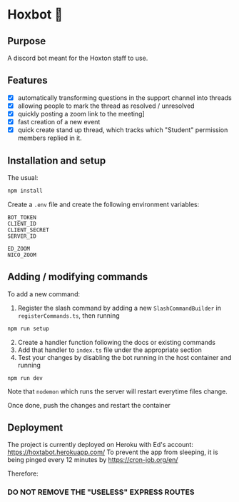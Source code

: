# Hoxbot 🤖

## Purpose

A discord bot meant for the Hoxton staff to use.

## Features

- [x] automatically transforming questions in the support channel into threads
- [x] allowing people to mark the thread as resolved / unresolved
- [x] quickly posting a zoom link to the meeting]
- [X] fast creation of a new event 
- [X] quick create stand up thread, which tracks which "Student" permission members replied in it.

## Installation and setup

The usual:

```js
npm install
```

Create a `.env` file and create the following environment variables:
```
BOT_TOKEN
CLIENT_ID
CLIENT_SECRET
SERVER_ID

ED_ZOOM
NICO_ZOOM
```
## Adding / modifying commands

To add a new command:
1. Register the slash command by adding a new `SlashCommandBuilder` in `registerCommands.ts`, then running
```bash
npm run setup
```
2. Create a handler function following the docs or existing commands
3. Add that handler to `index.ts` file under the appropriate section 
4. Test your changes by disabling the bot running in the host container and 
running
 ```
 npm run dev
 ```
Note that `nodemon` which runs the server will restart everytime files change. 

Once done, push the changes and restart the container

## Deployment

The project is currently deployed on Heroku with Ed's account: https://hoxtabot.herokuapp.com/
To prevent the app from sleeping, it is being pinged every 12 minutes by https://cron-job.org/en/

Therefore:
### DO NOT REMOVE THE "USELESS" EXPRESS ROUTES
